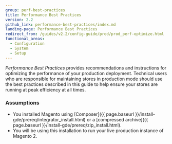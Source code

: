 ```yaml
---
group: perf-best-practices
title: Performance Best Practices
version: 2.2
github_link: performance-best-practices/index.md
landing-page: Performance Best Practices
redirect_from: /guides/v2.2/config-guide/prod/prod_perf-optimize.html
functional_areas:
  - Configuration
  - System
  - Setup
---
```


_Performance Best Practices_ provides recommendations and instructions for optimizing the performance of your production deployment. Technical users who are responsible for maintaining stores in production mode should use the best practices described in this guide to help ensure your stores are running at peak efficiency at all times.

### Assumptions

*	You installed Magento using [Composer]({{ page.baseurl }}/install-gde/prereq/integrator_install.html) or a [compressed archive]({{ page.baseurl }}/install-gde/prereq/zip_install.html).
*	You will be using this installation to run your live production instance of Magento 2.
